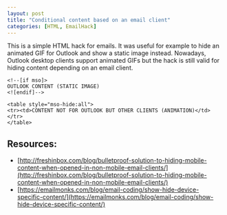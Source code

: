 ```yaml
---
layout: post
title: "Conditional content based on an email client"
categories: [HTML, EmailHack]
---
```


This is a simple HTML hack for emails. It was useful for example to hide an animated GIF for Outlook and show a static image instead. Nowadays, Outlook desktop clients support animated GIFs but the hack is still valid for hiding content depending on an email client.

```
<!--[if mso]>
OUTLOOK CONTENT (STATIC IMAGE)
<![endif]-->

<table style="mso-hide:all">
<tr><td>CONTENT NOT FOR OUTLOOK BUT OTHER CLIENTS (ANIMATION)</td></tr>
</table>
```



## Resources:



*   [http://freshinbox.com/blog/bulletproof-solution-to-hiding-mobile-content-when-opened-in-non-mobile-email-clients/](http://freshinbox.com/blog/bulletproof-solution-to-hiding-mobile-content-when-opened-in-non-mobile-email-clients/)
*   [https://emailmonks.com/blog/email-coding/show-hide-device-specific-content/](https://emailmonks.com/blog/email-coding/show-hide-device-specific-content/)






